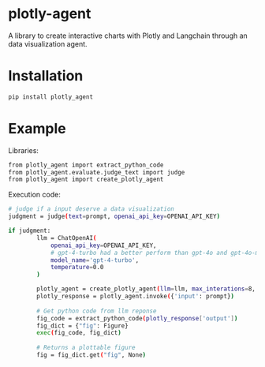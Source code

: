 # plotly-agent

A library to create interactive charts with Plotly and Langchain through an data visualization agent.

# Installation

```bash
pip install plotly_agent
```

# Example

Libraries:

```bash
from plotly_agent import extract_python_code
from plotly_agent.evaluate.judge_text import judge
from plotly_agent import create_plotly_agent
```

Execution code:

```bash
# judge if a input deserve a data visualization
judgment = judge(text=prompt, openai_api_key=OPENAI_API_KEY)

if judgment:
        llm = ChatOpenAI(
            openai_api_key=OPENAI_API_KEY,
            # gpt-4-turbo had a better perform than gpt-4o and gpt-4o-mini
            model_name='gpt-4-turbo',
            temperature=0.0
        )

        plotly_agent = create_plotly_agent(llm=llm, max_interations=8, verbose=True)
        plotly_response = plotly_agent.invoke({'input': prompt})
        
        # Get python code from llm reponse
        fig_code = extract_python_code(plotly_response['output'])
        fig_dict = {"fig": Figure}
        exec(fig_code, fig_dict)
        
        # Returns a plottable figure
        fig = fig_dict.get("fig", None)
```
